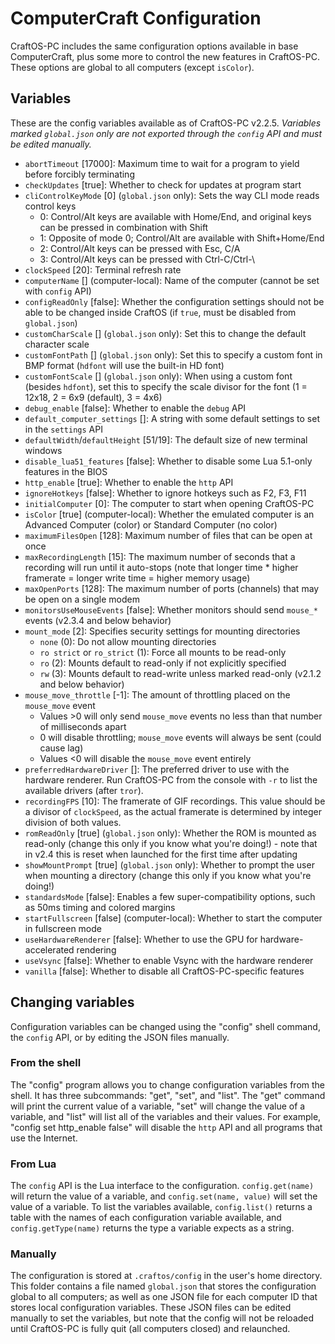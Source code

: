 # ComputerCraft Configuration
CraftOS-PC includes the same configuration options available in base ComputerCraft, plus some more to control the new features in CraftOS-PC. These options are global to all computers (except `isColor`).

## Variables
These are the config variables available as of CraftOS-PC v2.2.5. *Variables marked `global.json` only are not exported through the `config` API and must be edited manually.*
* `abortTimeout` [17000]: Maximum time to wait for a program to yield before forcibly terminating
* `checkUpdates` [true]: Whether to check for updates at program start
* `cliControlKeyMode` [0] (`global.json` only): Sets the way CLI mode reads control keys
  * 0: Control/Alt keys are available with Home/End, and original keys can be pressed in combination with Shift
  * 1: Opposite of mode 0; Control/Alt are available with Shift+Home/End
  * 2: Control/Alt keys can be pressed with Esc, C/A
  * 3: Control/Alt keys can be pressed with Ctrl-C/Ctrl-\\
* `clockSpeed` [20]: Terminal refresh rate
* `computerName` [] (computer-local): Name of the computer (cannot be set with `config` API)
* `configReadOnly` [false]: Whether the configuration settings should not be able to be changed inside CraftOS (if `true`, must be disabled from `global.json`)
* `customCharScale` [] (`global.json` only): Set this to change the default character scale
* `customFontPath` [] (`global.json` only): Set this to specify a custom font in BMP format (`hdfont` will use the built-in HD font)
* `customFontScale` [] (`global.json` only): When using a custom font (besides `hdfont`), set this to specify the scale divisor for the font (1 = 12x18, 2 = 6x9 (default), 3 = 4x6)
* `debug_enable` [false]: Whether to enable the `debug` API
* `default_computer_settings` []: A string with some default settings to set in the `settings` API
* `defaultWidth`/`defaultHeight` [51/19]: The default size of new terminal windows
* `disable_lua51_features` [false]: Whether to disable some Lua 5.1-only features in the BIOS
* `http_enable` [true]: Whether to enable the `http` API
* `ignoreHotkeys` [false]: Whether to ignore hotkeys such as F2, F3, F11
* `initialComputer` [0]: The computer to start when opening CraftOS-PC
* `isColor` [true] (computer-local): Whether the emulated computer is an Advanced Computer (color) or Standard Computer (no color)
* `maximumFilesOpen` [128]: Maximum number of files that can be open at once
* `maxRecordingLength` [15]: The maximum number of seconds that a recording will run until it auto-stops (note that longer time * higher framerate = longer write time = higher memory usage)
* `maxOpenPorts` [128]: The maximum number of ports (channels) that may be open on a single modem
* `monitorsUseMouseEvents` [false]: Whether monitors should send `mouse_*` events (v2.3.4 and below behavior)
* `mount_mode` [2]: Specifies security settings for mounting directories
  * `none` (0): Do not allow mounting directories
  * `ro strict` or `ro_strict` (1): Force all mounts to be read-only
  * `ro` (2): Mounts default to read-only if not explicitly specified
  * `rw` (3): Mounts default to read-write unless marked read-only (v2.1.2 and below behavior)
* `mouse_move_throttle` [-1]: The amount of throttling placed on the `mouse_move` event
  * Values \>0 will only send `mouse_move` events no less than that number of milliseconds apart
  * 0 will disable throttling; `mouse_move` events will always be sent (could cause lag)
  * Values \<0 will disable the `mouse_move` event entirely
* `preferredHardwareDriver` []: The preferred driver to use with the hardware renderer. Run CraftOS-PC from the console with `-r` to list the available drivers (after `tror`).
* `recordingFPS` [10]: The framerate of GIF recordings. This value should be a divisor of `clockSpeed`, as the actual framerate is determined by integer division of both values.
* `romReadOnly` [true] (`global.json` only): Whether the ROM is mounted as read-only (change this only if you know what you're doing!) - note that in v2.4 this is reset when launched for the first time after updating
* `showMountPrompt` [true] (`global.json` only): Whether to prompt the user when mounting a directory (change this only if you know what you're doing!)
* `standardsMode` [false]: Enables a few super-compatibility options, such as 50ms timing and colored margins
* `startFullscreen` [false] (computer-local): Whether to start the computer in fullscreen mode
* `useHardwareRenderer` [false]: Whether to use the GPU for hardware-accelerated rendering
* `useVsync` [false]: Whether to enable Vsync with the hardware renderer
* `vanilla` [false]: Whether to disable all CraftOS-PC-specific features

## Changing variables
Configuration variables can be changed using the "config" shell command, the `config` API, or by editing the JSON files manually.

### From the shell
The "config" program allows you to change configuration variables from the shell. It has three subcommands: "get", "set", and "list". The "get" command will print the current value of a variable, "set" will change the value of a variable, and "list" will list all of the variables and their values. For example, "config set http_enable false" will disable the `http` API and all programs that use the Internet.

### From Lua
The `config` API is the Lua interface to the configuration. `config.get(name)` will return the value of a variable, and `config.set(name, value)` will set the value of a variable. To list the variables available, `config.list()` returns a table with the names of each configuration variable available, and `config.getType(name)` returns the type a variable expects as a string.

### Manually
The configuration is stored at `.craftos/config` in the user's home directory. This folder contains a file named `global.json` that stores the configuration global to all computers; as well as one JSON file for each computer ID that stores local configuration variables. These JSON files can be edited manually to set the variables, but note that the config will not be reloaded until CraftOS-PC is fully quit (all computers closed) and relaunched.